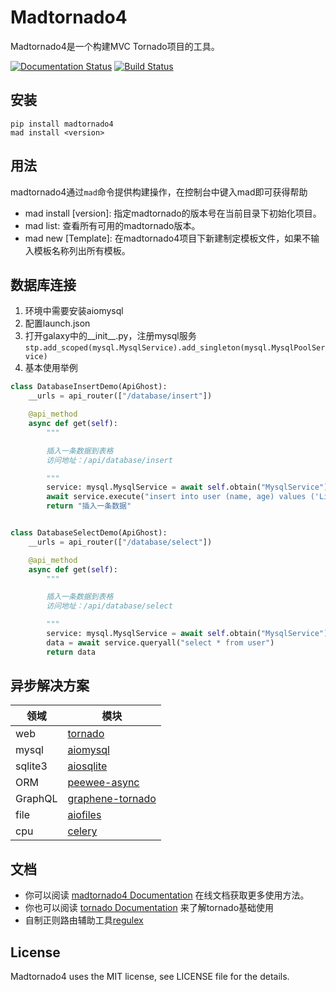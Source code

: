 # Madtornado4

Madtornado4是一个构建MVC Tornado项目的工具。

[![Documentation Status](https://readthedocs.org/projects/madtornado4/badge/?version=latest)](https://madtornado4.readthedocs.io/?badge=latest)
[![Build Status](https://www.travis-ci.org/SystemLight/madtornado4.svg?branch=master)](https://www.travis-ci.org/SystemLight/madtornado4)

## 安装

```
pip install madtornado4
mad install <version>
```

## 用法

madtornado4通过`mad`命令提供构建操作，在控制台中键入mad即可获得帮助

- mad install [version]: 指定madtornado的版本号在当前目录下初始化项目。
- mad list: 查看所有可用的madtornado版本。
- mad new [Template]: 在madtornado4项目下新建制定模板文件，如果不输入模板名称列出所有模板。

## 数据库连接

1. 环境中需要安装aiomysql
2. 配置launch.json
3. 打开galaxy中的__init__.py，注册mysql服务`stp.add_scoped(mysql.MysqlService).add_singleton(mysql.MysqlPoolService)`
4. 基本使用举例

```python
class DatabaseInsertDemo(ApiGhost):
    __urls = api_router(["/database/insert"])

    @api_method
    async def get(self):
        """

        插入一条数据到表格
        访问地址：/api/database/insert

        """
        service: mysql.MysqlService = await self.obtain("MysqlService")(self.obtain("MysqlPoolService"))
        await service.execute("insert into user (name, age) values ('Lisys',20)")
        return "插入一条数据"


class DatabaseSelectDemo(ApiGhost):
    __urls = api_router(["/database/select"])

    @api_method
    async def get(self):
        """

        插入一条数据到表格
        访问地址：/api/database/select

        """
        service: mysql.MysqlService = await self.obtain("MysqlService")(self.obtain("MysqlPoolService"))
        data = await service.queryall("select * from user")
        return data
```

## 异步解决方案

| 领域 | 模块 |
| --- | --- |
| web | [tornado](https://github.com/tornadoweb/tornado) |
| mysql | [aiomysql](https://github.com/aio-libs/aiomysql) |
| sqlite3 | [aiosqlite](https://github.com/omnilib/aiosqlite) |
| ORM | [peewee-async](https://github.com/05bit/peewee-async) |
| GraphQL | [graphene-tornado](https://github.com/graphql-python/graphene-tornado) |
| file | [aiofiles](https://github.com/Tinche/aiofiles) |
| cpu | [celery](https://github.com/celery/celery) |

## 文档

- 你可以阅读 [madtornado4 Documentation](https://madtornado4.readthedocs.io/?badge=latest) 在线文档获取更多使用方法。
- 你也可以阅读 [tornado Documentation](https://www.osgeo.cn/tornado/index.html) 来了解tornado基础使用
- 自制正则路由辅助工具[regulex](https://jex.im/regulex)

## License

Madtornado4 uses the MIT license, see LICENSE file for the details.
